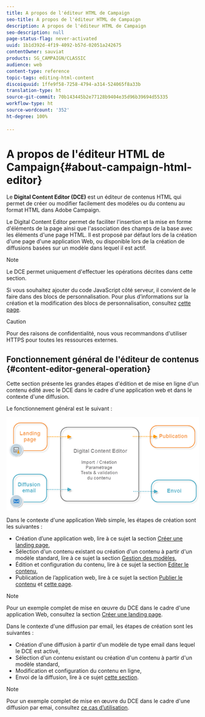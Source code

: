 ```yaml
---
title: A propos de l'éditeur HTML de Campaign
seo-title: A propos de l'éditeur HTML de Campaign
description: A propos de l'éditeur HTML de Campaign
seo-description: null
page-status-flag: never-activated
uuid: 1b1d392d-4f19-4092-b57d-02051a242675
contentOwner: sauviat
products: SG_CAMPAIGN/CLASSIC
audience: web
content-type: reference
topic-tags: editing-html-content
discoiquuid: 1ffe9f58-7258-4794-a314-524065f8a33b
translation-type: ht
source-git-commit: 70b143445b2e77128b9404e35d96b39694d55335
workflow-type: ht
source-wordcount: '352'
ht-degree: 100%

---
```



# A propos de l&#39;éditeur HTML de Campaign{#about-campaign-html-editor}

Le **Digital Content Editor (DCE)** est un éditeur de contenus HTML qui permet de créer ou modifier facilement des modèles ou du contenu au format HTML dans Adobe Campaign.

Le Digital Content Editor permet de faciliter l&#39;insertion et la mise en forme d&#39;éléments de la page ainsi que l&#39;association des champs de la base avec les éléments d&#39;une page HTML. Il est proposé par défaut lors de la création d&#39;une page d&#39;une application Web, ou disponible lors de la création de diffusions basées sur un modèle dans lequel il est actif.

>[!NOTE]
>
>Le DCE permet uniquement d&#39;effectuer les opérations décrites dans cette section.
>
>Si vous souhaitez ajouter du code JavaScript côté serveur, il convient de le faire dans des blocs de personnalisation. Pour plus d’informations sur la création et la modification des blocs de personnalisation, consultez [cette page](../../delivery/using/personalization-blocks.md).

>[!CAUTION]
>
>Pour des raisons de confidentialité, nous vous recommandons d&#39;utiliser HTTPS pour toutes les ressources externes.

## Fonctionnement général de l&#39;éditeur de contenus {#content-editor-general-operation}

Cette section présente les grandes étapes d&#39;édition et de mise en ligne d&#39;un contenu édité avec le DCE dans le cadre d&#39;une application web et dans le contexte d&#39;une diffusion.

Le fonctionnement général est le suivant :

![](assets/dce_schema.png)

Dans le contexte d&#39;une application Web simple, les étapes de création sont les suivantes :

* Création d’une application web, lire à ce sujet la section [Créer une landing page](../../web/using/creating-a-landing-page.md),
* Sélection d&#39;un contenu existant ou création d&#39;un contenu à partir d&#39;un modèle standard, lire à ce sujet la section [Gestion des modèles](../../web/using/template-management.md),
* Édition et configuration du contenu, lire à ce sujet la section [Editer le contenu](../../web/using/editing-content.md),
* Publication de l’application web, lire à ce sujet la section [Publier le contenu](../../web/using/creating-a-landing-page.md#step-3---publishing-content) et [cette page](../../web/using/publishing-a-web-form.md#managing-web-forms-delivery-and-tracking).

>[!NOTE]
>
>Pour un exemple complet de mise en œuvre du DCE dans le cadre d&#39;une application Web, consultez la section [Créer une landing page](../../web/using/creating-a-landing-page.md).

Dans le contexte d&#39;une diffusion par email, les étapes de création sont les suivantes :

* Création d&#39;une diffusion à partir d&#39;un modèle de type email dans lequel le DCE est activé,
* Sélection d&#39;un contenu existant ou création d&#39;un contenu à partir d&#39;un modèle standard,
* Modification et configuration du contenu en ligne,
* Envoi de la diffusion, lire à ce sujet [cette section](../../delivery/using/steps-about-delivery-creation-steps.md).

>[!NOTE]
>
>Pour un exemple complet de mise en œuvre du DCE dans le cadre d&#39;une diffusion par emai, consultez [ce cas d’utilisation](../../web/using/use-case--creating-an-email-delivery.md).


